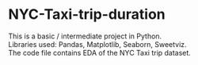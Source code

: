 # NYC-Taxi-trip-duration

This is a basic / intermediate project in Python.\
Libraries used: Pandas, Matplotlib, Seaborn, Sweetviz.\
The code file contains EDA of the NYC Taxi trip dataset.

